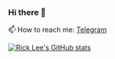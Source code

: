### Hi there 👋

📫 How to reach me: [Telegram](https://t.me/dsddddsds)

[![Rick Lee's GitHub stats](https://github-readme-stats.vercel.app/api?username=techmovie&show_icons=true)](https://github.com/techmovie/github-readme-stats)

